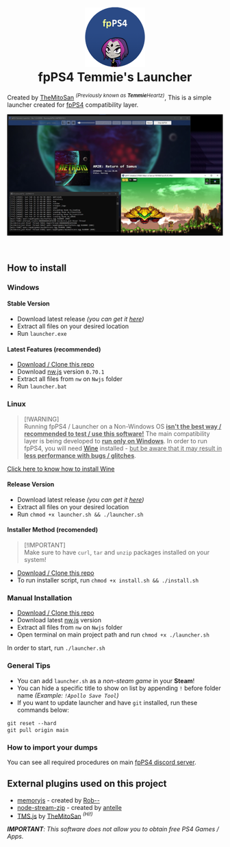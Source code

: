 <h1 align="center">
	<img src="App/img/logo.png" width="140" alt="fpPS4_TL_Logo"><br>
	fpPS4 Temmie's Launcher
</h1>

Created by [TheMitoSan](https://github.com/themitosan) <sup>_(Previously known as **Temmie**Heartz)_</sup>, This is a simple launcher created for [fpPS4](https://github.com/red-prig/fpPS4) compatibility layer.

<p align="center">
	<img src="App/img/banner.jpg" width="750">
</p><br>

## How to install

### Windows

#### Stable Version

- Download latest release _(you can get it [here](https://github.com/themitosan/fpPS4-Temmie-s-Launcher/releases))_
- Extract all files on your desired location
- Run `launcher.exe`

#### Latest Features (recommended)

- [Download / Clone this repo](https://github.com/themitosan/fpPS4-Temmie-s-Launcher/archive/refs/heads/main.zip)
- Download [nw.js](https://dl.nwjs.io/v0.70.1/nwjs-sdk-v0.70.1-win-x64.zip) version `0.70.1`
- Extract all files from `nw` on `Nwjs` folder
- Run `launcher.bat`

### Linux
> [!WARNING]\
> Running fpPS4 / Launcher on a Non-Windows OS <u>**isn't the best way / recommended to test / use this software!**</u> The main compatibility layer is being developed to <u>**run only on Windows**</u>. In order to run fpPS4, you will need [Wine](https://www.winehq.org) installed - <ins>but be aware that it may result in **less performance with bugs / glitches**</ins>.

[Click here to know how to install Wine](https://wiki.winehq.org/Download)

#### Release Version

- Download latest release _(you can get it [here](https://github.com/themitosan/fpPS4-Temmie-s-Launcher/releases))_
- Extract all files on your desired location
- Run `chmod +x launcher.sh && ./launcher.sh`

#### Installer Method (recomended)

> [!IMPORTANT]\
> Make sure to have `curl`, `tar` and `unzip` packages installed on your system!
- [Download / Clone this repo](https://github.com/themitosan/fpPS4-Temmie-s-Launcher/archive/refs/heads/main.zip)
- To run installer script, run `chmod +x install.sh && ./install.sh` 

### Manual Installation

- [Download / Clone this repo](https://github.com/themitosan/fpPS4-Temmie-s-Launcher/archive/refs/heads/main.zip)
- Download latest [nw.js](https://nwjs.io/) version
- Extract all files from `nw` on `Nwjs` folder
- Open terminal on main project path and run `chmod +x ./launcher.sh`

In order to start, run `./launcher.sh`

### General Tips

- You can add `launcher.sh` as a *non-steam game* in your **Steam**!
- You can hide a specific title to show on list by appending `!` before folder name _(Example: `!Apollo Save Tool`)_
- If you want to update launcher and have `git` installed, run these commands below:

```
git reset --hard
git pull origin main
```

### How to import your dumps
You can see all required procedures on main [fpPS4 discord server](https://discord.gg/up9qatpX7M).

## External plugins used on this project
- [memoryjs](https://github.com/rob--/memoryjs) - created by [Rob--](https://github.com/rob--)
- [node-stream-zip](https://github.com/antelle/node-stream-zip) - created by [antelle](https://github.com/antelle)
- [TMS.js](https://github.com/themitosan/TMS.js) by [TheMitoSan](https://github.com/themitosan) <sup>*(Hi!)*</sup>

_**IMPORTANT**: This software does not allow you to obtain free PS4 Games / Apps._
